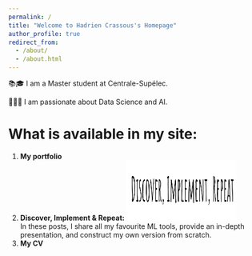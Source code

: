 ```yaml
---
permalink: /
title: "Welcome to Hadrien Crassous's Homepage"
author_profile: true
redirect_from: 
  - /about/
  - /about.html
---
```


📚🎓 I am a Master student at Centrale-Supélec.

🔬🧑‍💻 I am passionate about Data Science and AI.

What is available in my site:
======

1. <b> My portfolio </b>
1. <b> Discover, Implement & Repeat: </b>     <space>  <space>    <img src='/images/DIR.png' width='220' height='120'>  <br>
In these posts, I share all my favourite ML tools, provide an in-depth presentation, and construct my own version from scratch.
1. <b> My CV </b>


